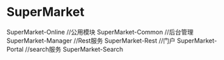 # SuperMarket
SuperMarket-Online
//公用模块
SuperMarket-Common
//后台管理
SuperMarket-Manager
//Rest服务
SuperMarket-Rest
//门户
SuperMarket-Portal
//search服务
SuperMarket-Search
